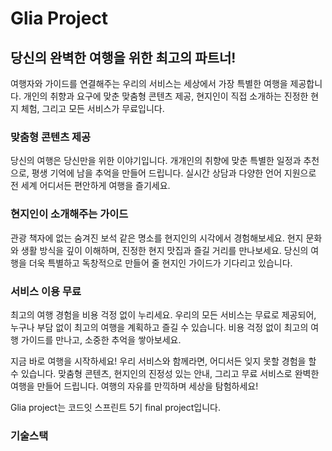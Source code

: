# Glia Project

## 당신의 완벽한 여행을 위한 최고의 파트너!

여행자와 가이드를 연결해주는 우리의 서비스는 세상에서 가장 특별한 여행을 제공합니다. 개인의 취향과 요구에 맞춘 맞춤형 콘텐츠 제공, 현지인이 직접 소개하는 진정한 현지 체험, 그리고 모든 서비스가 무료입니다.

### 맞춤형 콘텐츠 제공
당신의 여행은 당신만을 위한 이야기입니다. 개개인의 취향에 맞춘 특별한 일정과 추천으로, 평생 기억에 남을 추억을 만들어 드립니다. 실시간 상담과 다양한 언어 지원으로 전 세계 어디서든 편안하게 여행을 즐기세요.

### 현지인이 소개해주는 가이드
관광 책자에 없는 숨겨진 보석 같은 명소를 현지인의 시각에서 경험해보세요. 현지 문화와 생활 방식을 깊이 이해하며, 진정한 현지 맛집과 즐길 거리를 만나보세요. 당신의 여행을 더욱 특별하고 독창적으로 만들어 줄 현지인 가이드가 기다리고 있습니다.

### 서비스 이용 무료
최고의 여행 경험을 비용 걱정 없이 누리세요. 우리의 모든 서비스는 무료로 제공되어, 누구나 부담 없이 최고의 여행을 계획하고 즐길 수 있습니다. 비용 걱정 없이 최고의 여행 가이드를 만나고, 소중한 추억을 쌓아보세요.

지금 바로 여행을 시작하세요! 우리 서비스와 함께라면, 어디서든 잊지 못할 경험을 할 수 있습니다. 맞춤형 콘텐츠, 현지인의 진정성 있는 안내, 그리고 무료 서비스로 완벽한 여행을 만들어 드립니다. 여행의 자유를 만끽하며 세상을 탐험하세요!

Glia project는 코드잇 스프린트 5기 final project입니다.
### 기술스택

